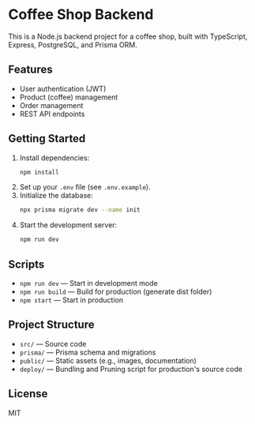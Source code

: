 # Coffee Shop Backend

This is a Node.js backend project for a coffee shop, built with TypeScript, Express, PostgreSQL, and Prisma ORM.

## Features

- User authentication (JWT)
- Product (coffee) management
- Order management
- REST API endpoints

## Getting Started

1. Install dependencies:
   ```sh
   npm install
   ```
2. Set up your `.env` file (see `.env.example`).
3. Initialize the database:
   ```sh
   npx prisma migrate dev --name init
   ```
4. Start the development server:
   ```sh
   npm run dev
   ```

## Scripts

- `npm run dev` — Start in development mode
- `npm run build` — Build for production (generate dist folder)
- `npm start` — Start in production

## Project Structure

- `src/` — Source code
- `prisma/` — Prisma schema and migrations
- `public/` — Static assets (e.g., images, documentation)
- `deploy/` — Bundling and Pruning script for production's source code

## License

MIT
